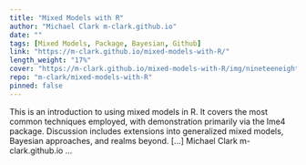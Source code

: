 ```yaml
---
title: "Mixed Models with R"
author: "Michael Clark m-clark.github.io"
date: ""
tags: [Mixed Models, Package, Bayesian, Github]
link: "https://m-clark.github.io/mixed-models-with-R/"
length_weight: "17%"
cover: "https://m-clark.github.io/mixed-models-with-R/img/nineteeneightyR.png"
repo: "m-clark/mixed-models-with-R"
pinned: false
---
```


This is an introduction to using mixed models in R. It covers the most common techniques employed, with demonstration primarily via the lme4 package. Discussion includes extensions into generalized mixed models, Bayesian approaches, and realms beyond. [...] Michael Clark m-clark.github.io  ...
